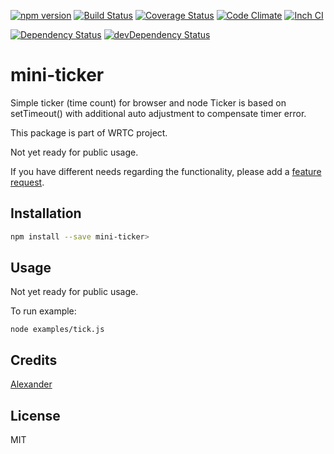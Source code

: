 [![npm version](https://badge.fury.io/js/mini-ticker.svg)](http://badge.fury.io/js/mini-ticker)
[![Build Status](https://travis-ci.org/alykoshin/mini-ticker.svg)](https://travis-ci.org/alykoshin/mini-ticker)
[![Coverage Status](http://coveralls.io/repos/alykoshin/mini-ticker/badge.svg?branch=master&service=github)](http://coveralls.io/github/alykoshin/mini-ticker?branch=master)
[![Code Climate](https://codeclimate.com/github/alykoshin/mini-ticker/badges/gpa.svg)](https://codeclimate.com/github/alykoshin/mini-ticker)
[![Inch CI](http://inch-ci.org/github/alykoshin/mini-ticker.svg?branch=master)](http://inch-ci.org/github/alykoshin/mini-ticker)

[![Dependency Status](https://david-dm.org/alykoshin/mini-ticker/status.svg)](https://david-dm.org/alykoshin/mini-ticker#info=dependencies)
[![devDependency Status](https://david-dm.org/alykoshin/mini-ticker/dev-status.svg)](https://david-dm.org/alykoshin/mini-ticker#info=devDependencies)


# mini-ticker

Simple ticker (time count) for browser and node
Ticker is based on setTimeout() with additional auto adjustment to compensate timer error.

This package is part of WRTC project.

Not yet ready for public usage.

If you have different needs regarding the functionality, please add a [feature request](https://github.com/alykoshin/mini-ticker/issues).


## Installation

```sh
npm install --save mini-ticker>
```

## Usage

Not yet ready for public usage.

To run example:

```
node examples/tick.js
```

## Credits
[Alexander](https://github.com/alykoshin/)


## License

MIT
